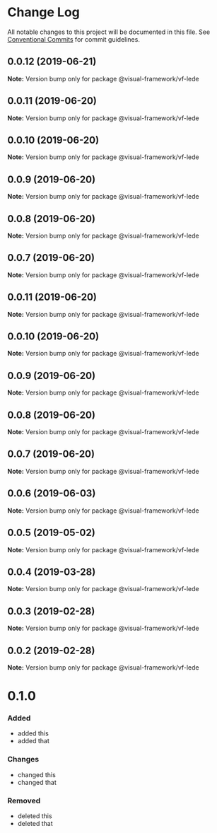 # Change Log

All notable changes to this project will be documented in this file.
See [Conventional Commits](https://conventionalcommits.org) for commit guidelines.

## 0.0.12 (2019-06-21)

**Note:** Version bump only for package @visual-framework/vf-lede





## 0.0.11 (2019-06-20)

**Note:** Version bump only for package @visual-framework/vf-lede





## 0.0.10 (2019-06-20)

**Note:** Version bump only for package @visual-framework/vf-lede





## 0.0.9 (2019-06-20)

**Note:** Version bump only for package @visual-framework/vf-lede





## 0.0.8 (2019-06-20)

**Note:** Version bump only for package @visual-framework/vf-lede





## 0.0.7 (2019-06-20)

**Note:** Version bump only for package @visual-framework/vf-lede





## 0.0.11 (2019-06-20)

**Note:** Version bump only for package @visual-framework/vf-lede





## 0.0.10 (2019-06-20)

**Note:** Version bump only for package @visual-framework/vf-lede





## 0.0.9 (2019-06-20)

**Note:** Version bump only for package @visual-framework/vf-lede





## 0.0.8 (2019-06-20)

**Note:** Version bump only for package @visual-framework/vf-lede





## 0.0.7 (2019-06-20)

**Note:** Version bump only for package @visual-framework/vf-lede





## 0.0.6 (2019-06-03)

**Note:** Version bump only for package @visual-framework/vf-lede





## 0.0.5 (2019-05-02)

**Note:** Version bump only for package @visual-framework/vf-lede





## 0.0.4 (2019-03-28)

**Note:** Version bump only for package @visual-framework/vf-lede





## 0.0.3 (2019-02-28)

**Note:** Version bump only for package @visual-framework/vf-lede





## 0.0.2 (2019-02-28)

**Note:** Version bump only for package @visual-framework/vf-lede





# 0.1.0

### Added
- added this
- added that

### Changes

- changed this
- changed that

### Removed

- deleted this
- deleted that
